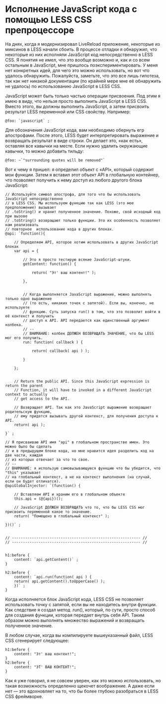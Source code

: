 # Исполнение JavaScript кода с помощью LESS CSS препроцессоре

На днях, когда я модернизировал LiveReload приложение, некоторые из
миксинов в LESS начали сбоить. В процессе отладки я обнаружил, что некоторые из
них исполняли JavaScript код непосредственно в LESS CSS. Я понятия не имел, 
что это вообще возможно и, как и со всем остальным в JavaScript, мне пришлось 
поэкспериментировать. У меня нет конкретных идей, для чего это можно использовать, 
но вот что удалось обнаружить. Пожалуйста, заметьте, что это все лишь гипотеза, 
так как нет никакой документации (по крайней мере мне её обнаружить не удалось) 
по использованию JavaScript в LESS CSS.

JavaScript может быть только частью операции присвоения. Под этим я
имею в виду, что нельзя просто выполнить JavaScript в LESS CSS. Вместо
этого, вы должны выполнить JavaScript, а затем присвоить результат LESS
переменной или CSS свойству. Например:

    @foo: `javascript` ;
    
Для обозначения JavaScript кода, вам необходимо обернуть егр апострофами. 
После этого, LESS будет интерпретировать выражение и возвращать
результат в виде строки. Он делает это, «как есть», оставляя все
кавычки на месте. Если нужно удалить окружающие кавычки, то можно
добавить тильду:

    @foo: ~`"surrounding quotes will be removed"`

Вот к чему я пришел: я определил объект с «API», который содержит мои функции. 
Затем я вставил этот объект API в глобальную контейнер, что позволяет получить к нему
доступ из любого другого блока JavaScript:

    
    // Используйте символ апострофа, для того что бы использовать JavaScript непосредственно 
    // в LESS CSS. Мы используем функцию так как LESS (это мое предположение) вызывает
    // .toString() и хранит полученное значение. Похоже, свой исходный код при вызове 
    // .toString() возвращают только функции. Это их особенность позволяет нам реализовать 
    // повторное  использование кода в других блоках.
    @api: `function(){
        
        // Определяем API, которое хотим использовать в других JavaScript блоках
        var api = {
            
            // Это я просто тестирую всякие JavaScript-штуки.
            getContent: function() {
     
                return( "Эт' ваш контент!" );
     
            },
            
            
            // Когда выполняется JavaScript выражение, можно выполнять только одно выражение
            // (то есть, никаких точек с запятой). Если вы, конечно, не используете
            // функцию. Суть запуска run() в том, что это позволит войти в её контекст и получить
            // доступ к API. API передается как единственный аргумент колбека.
            // --
            // ВНИМАНИЕ: колбек ДОЛЖЕН ВОЗВРАЩАТЬ ЗНАЧЕНИЕ, что бы LESS мог его получить.
            run: function( callback ) {
     
                return( callback( api ) );
    
            }
    
        };
     
    
        // Return the public API. Since this JavaScript expression is return the parent
        // Function, it will have to invoked in a different JavaScript context to actually
        // get access to the API.
        
        // Возвращает API. Так как это JavaScript выражение возвращает родительскую функцию,
        // ему придется вызывать другой контекст, для получения доступа к API.
        return( api );
    
    }` ;
    
    // Я присваиваю API имя "api" в глобальном пространстве имен. Это можно было бы сделать
    // и в предыдущем блоке кода, но мне нравится идея разделить код на две части, каждая
    // из которых отвечает за что то свое.
    // --
    // ВНИМАНИЕ: я использую самовызывающуюся функцию что бы убедится, что "this" указывает
    // на глобальный контекст, а не на контекст выполнения (на случай, если он будет отличатся).
    @apiGlobalInjector: `(function() {
        
        // Вставляем API и храним его в глобальном объекте
        this.api = (@{api})();
     
        // JavaScript ДОЛЖЕН ВОЗВРАЩАТЬ что то, что бы LESS CSS мог присвоить переменной какое то значение.
        return( "Помещено в глобальный контекст" );
    
    })()` ;
    
     
    // ---------------------------------------------------------- //
    // ---------------------------------------------------------- //
    
    
    h1:before {
        content: `api.getContent()` ;
    }
    
    h2:before {
        content: `api.run(function( api ) {
        return( api.getContent().toUpperCase() );
        })` ;
    }
    

Когда исполняется блок JavaScript кода, LESS CSS не позволяет использовать 
точку с запятой, если вы не находитесь внутри функции. Как следствие я создал
метод .run(), который, по сути, просто способ для создания функции, которая
передает внутрь себя API. Таким образом можно выполнять множество выражений
и возвращать полученное значение.

В любом случае, когда вы компилируете вышеуказанный файл, LESS CSS сгенерирует следующее:


    h1:before {
        content: "Эт' ваш контент!";
    }
    h2:before {
        content: "ЭТ' ВАШ КОНТЕНТ!";
    }

Как я уже говорил, я не совсем уверен, как это можно использовать, но такая
возможность определенно щекочет воображение. А даже если нет — это вдохновляет
на то, что бы более глубоко разобраться в LESS CSS фреймворке.
